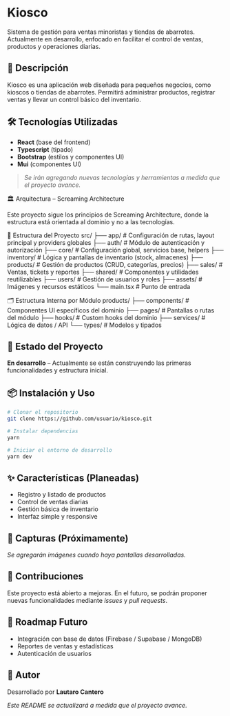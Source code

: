 # Kiosco

Sistema de gestión para ventas minoristas y tiendas de abarrotes. Actualmente en desarrollo, enfocado en facilitar el control de ventas, productos y operaciones diarias.

## 📝 Descripción

Kiosco es una aplicación web diseñada para pequeños negocios, como kioscos o tiendas de abarrotes. Permitirá administrar productos, registrar ventas y llevar un control básico del inventario.

## 🛠️ Tecnologías Utilizadas

- **React** (base del frontend)
- **Typescript** (tipado)
- **Bootstrap** (estilos y componentes UI)
- **Mui** (componentes UI)

> _Se irán agregando nuevas tecnologías y herramientas a medida que el proyecto avance._

🏛️ Arquitectura – Screaming Architecture

Este proyecto sigue los principios de Screaming Architecture, donde la estructura está orientada al dominio y no a las tecnologías.

📂 Estructura del Proyecto
src/
├── app/ # Configuración de rutas, layout principal y providers globales
├── auth/ # Módulo de autenticación y autorización
├── core/ # Configuración global, servicios base, helpers
├── inventory/ # Lógica y pantallas de inventario (stock, almacenes)
├── products/ # Gestión de productos (CRUD, categorías, precios)
├── sales/ # Ventas, tickets y reportes
├── shared/ # Componentes y utilidades reutilizables
├── users/ # Gestión de usuarios y roles
├── assets/ # Imágenes y recursos estáticos
└── main.tsx # Punto de entrada

🗂️ Estructura Interna por Módulo
products/
├── components/ # Componentes UI específicos del dominio
├── pages/ # Pantallas o rutas del módulo
├── hooks/ # Custom hooks del dominio
├── services/ # Lógica de datos / API
└── types/ # Modelos y tipados

## 🚧 Estado del Proyecto

**En desarrollo** – Actualmente se están construyendo las primeras funcionalidades y estructura inicial.

## 📦 Instalación y Uso

```bash
# Clonar el repositorio
git clone https://github.com/usuario/kiosco.git

# Instalar dependencias
yarn

# Iniciar el entorno de desarrollo
yarn dev
```

## ✨ Características (Planeadas)

- Registro y listado de productos
- Control de ventas diarias
- Gestión básica de inventario
- Interfaz simple y responsive

## 📸 Capturas (Próximamente)

_Se agregarán imágenes cuando haya pantallas desarrolladas._

## 🤝 Contribuciones

Este proyecto está abierto a mejoras. En el futuro, se podrán proponer nuevas funcionalidades mediante _issues_ y _pull requests_.

## 📅 Roadmap Futuro

- Integración con base de datos (Firebase / Supabase / MongoDB)
- Reportes de ventas y estadísticas
- Autenticación de usuarios

## 👤 Autor

Desarrollado por **Lautaro Cantero**

_Este README se actualizará a medida que el proyecto avance._
